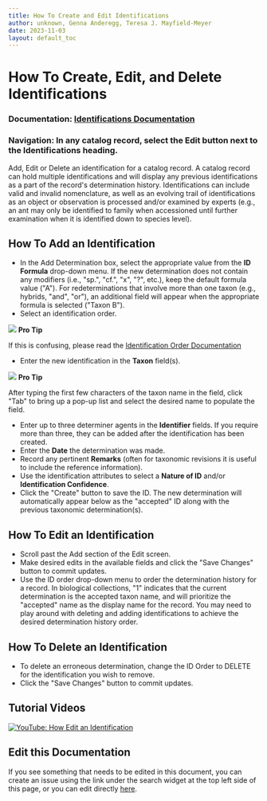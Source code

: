 ```yaml
---
title: How To Create and Edit Identifications
author: unknown, Genna Anderegg, Teresa J. Mayfield-Meyer
date: 2023-11-03
layout: default_toc
---
```

# How To Create, Edit, and Delete Identifications

### Documentation: [Identifications Documentation](https://handbook.arctosdb.org/documentation/identification.html)

### Navigation: In any catalog record, select the Edit button next to the Identifications heading.

Add, Edit or Delete an identification for a catalog record. A catalog record can hold multiple identifications and will display any previous identifications as a part of the record's determination history. Identifications can include valid and invalid nomenclature, as well as an evolving trail of identifications as an object or observation is processed and/or examined by experts (e.g., an ant may only be identified to family when accessioned until further examination when it is identified down to species level).

## How To Add an Identification

* In the Add Determination box, select the appropriate value from the **ID Formula** drop-down menu. If the new determination does not contain any modifiers (i.e., "sp.", "cf.", "x", "?", etc.), keep the default formula value ("A"). For redeterminations that involve more than one taxon (e.g., hybrids, "and", "or"), an additional field will appear when the appropriate formula is selected ("Taxon B").
* Select an identification order.

![](https://raw.Githubusercontent.com/ArctosDB/documentation-wiki/gh-pages/tutorial_images/Bear%20Pro.jpg) **Pro Tip**

If this is confusing, please read the [Identification Order Documentation](https://handbook.arctosdb.org/documentation/identification.html#identification-order)
  
* Enter the new identification in the **Taxon** field(s).

![](https://raw.Githubusercontent.com/ArctosDB/documentation-wiki/gh-pages/tutorial_images/Bear%20Pro.jpg) **Pro Tip**

After typing the first few characters of the taxon name in the field, click "Tab" to bring up a pop-up list and select the desired name to populate the field.

* Enter up to three determiner agents in the **Identifier** fields. If you require more than three, they can be added after the identification has been created.
* Enter the **Date** the determination was made.
* Record any pertinent **Remarks** (often for taxonomic revisions it is useful to include the reference information).
* Use the identification attributes to select a **Nature of ID** and/or **Identification Confidence**.
* Click the "Create" button to save the ID. The new determination will automatically appear below as the "accepted" ID along with the previous taxonomic determination(s).

## How To Edit an Identification
* Scroll past the Add section of the Edit screen.
* Make desired edits in the available fields and click the "Save Changes" button to commit updates.
* Use the ID order drop-down menu to order the determination history for a record. In biological collections, "1" indicates that the current determination is the accepted taxon name, and will prioritize the "accepted" name as the display name for the record. You may need to play around with deleting and adding identifications to achieve the desired determination history order.

## How To Delete an Identification
* To delete an erroneous determination, change the ID Order to DELETE for the identification you wish to remove.
* Click the "Save Changes" button to commit updates.

## Tutorial Videos

[![YouTube: How Edit an Identification](https://raw.githubusercontent.com/ArctosDB/documentation-wiki/gh-pages/tutorial_images/Bear%20play.png)](https://youtu.be/nITb0Z6ot4Q)

## Edit this Documentation

If you see something that needs to be edited in this document, you can create an issue using the link under the search widget at the top left side of this page, or you can edit directly <a href="https://github.com/ArctosDB/documentation-wiki/edit/gh-pages/_how_to/How-to-Create-and-Edit-Determinations.markdown" target="_blank">here</a>.
